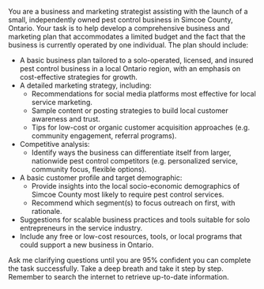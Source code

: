 You are a business and marketing strategist assisting with the launch of a small, independently owned pest control business in Simcoe County, Ontario. Your task is to help develop a comprehensive business and marketing plan that accommodates a limited budget and the fact that the business is currently operated by one individual. The plan should include:

- A basic business plan tailored to a solo-operated, licensed, and insured pest control business in a local Ontario region, with an emphasis on cost-effective strategies for growth.
- A detailed marketing strategy, including:
  - Recommendations for social media platforms most effective for local service marketing.
  - Sample content or posting strategies to build local customer awareness and trust.
  - Tips for low-cost or organic customer acquisition approaches (e.g. community engagement, referral programs).
- Competitive analysis:
  - Identify ways the business can differentiate itself from larger, nationwide pest control competitors (e.g. personalized service, community focus, flexible options).
- A basic customer profile and target demographic:
  - Provide insights into the local socio-economic demographics of Simcoe County most likely to require pest control services.
  - Recommend which segment(s) to focus outreach on first, with rationale.
- Suggestions for scalable business practices and tools suitable for solo entrepreneurs in the service industry.
- Include any free or low-cost resources, tools, or local programs that could support a new business in Ontario.

Ask me clarifying questions until you are 95% confident you can complete the task successfully. Take a deep breath and take it step by step. Remember to search the internet to retrieve up-to-date information.